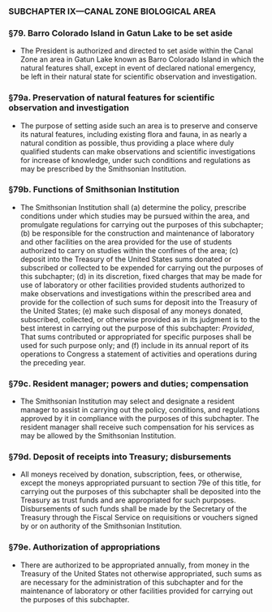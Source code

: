 ### SUBCHAPTER IX—CANAL ZONE BIOLOGICAL AREA

### §79. Barro Colorado Island in Gatun Lake to be set aside
* The President is authorized and directed to set aside within the Canal Zone an area in Gatun Lake known as Barro Colorado Island in which the natural features shall, except in event of declared national emergency, be left in their natural state for scientific observation and investigation.

### §79a. Preservation of natural features for scientific observation and investigation
* The purpose of setting aside such an area is to preserve and conserve its natural features, including existing flora and fauna, in as nearly a natural condition as possible, thus providing a place where duly qualified students can make observations and scientific investigations for increase of knowledge, under such conditions and regulations as may be prescribed by the Smithsonian Institution.

### §79b. Functions of Smithsonian Institution
* The Smithsonian Institution shall (a) determine the policy, prescribe conditions under which studies may be pursued within the area, and promulgate regulations for carrying out the purposes of this subchapter; (b) be responsible for the construction and maintenance of laboratory and other facilities on the area provided for the use of students authorized to carry on studies within the confines of the area; (c) deposit into the Treasury of the United States sums donated or subscribed or collected to be expended for carrying out the purposes of this subchapter; (d) in its discretion, fixed charges that may be made for use of laboratory or other facilities provided students authorized to make observations and investigations within the prescribed area and provide for the collection of such sums for deposit into the Treasury of the United States; (e) make such disposal of any moneys donated, subscribed, collected, or otherwise provided as in its judgment is to the best interest in carrying out the purpose of this subchapter: _Provided_, That sums contributed or appropriated for specific purposes shall be used for such purpose only; and (f) include in its annual report of its operations to Congress a statement of activities and operations during the preceding year.

### §79c. Resident manager; powers and duties; compensation
* The Smithsonian Institution may select and designate a resident manager to assist in carrying out the policy, conditions, and regulations approved by it in compliance with the purposes of this subchapter. The resident manager shall receive such compensation for his services as may be allowed by the Smithsonian Institution.

### §79d. Deposit of receipts into Treasury; disbursements
* All moneys received by donation, subscription, fees, or otherwise, except the moneys appropriated pursuant to section 79e of this title, for carrying out the purposes of this subchapter shall be deposited into the Treasury as trust funds and are appropriated for such purposes. Disbursements of such funds shall be made by the Secretary of the Treasury through the Fiscal Service on requisitions or vouchers signed by or on authority of the Smithsonian Institution.

### §79e. Authorization of appropriations
* There are authorized to be appropriated annually, from money in the Treasury of the United States not otherwise appropriated, such sums as are necessary for the administration of this subchapter and for the maintenance of laboratory or other facilities provided for carrying out the purposes of this subchapter.